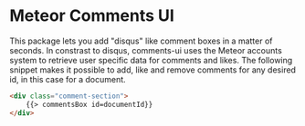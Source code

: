 # Meteor Comments UI

This package lets you add "disqus" like comment boxes in a matter of seconds. In constrast to disqus, comments-ui uses the Meteor accounts system to 
retrieve user specific data for comments and likes. The following snippet makes it possible to add, like and remove comments for any desired id, in this case for
a document.

```html
<div class="comment-section">
    {{> commentsBox id=documentId}}
</div>
```



<!-- toc -->


<!-- toc stop -->
